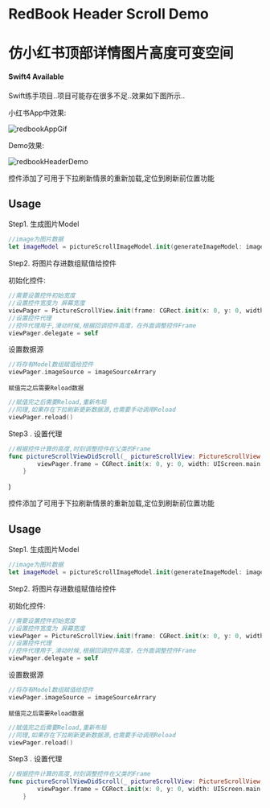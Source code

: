 # RedBook Header Scroll Demo
# 仿小红书顶部详情图片高度可变空间


#### Swift4 Available

Swift练手项目..项目可能存在很多不足..效果如下图所示..

小红书App中效果:

![redbookAppGif](http://okslxr2o0.bkt.clouddn.com/redbookAppGif.gif)


Demo效果: 

![redbookHeaderDemo](http://okslxr2o0.bkt.clouddn.com/redbookHeaderDemo.gif)


控件添加了可用于下拉刷新情景的重新加载,定位到刷新前位置功能


## Usage

Step1. 生成图片Model


```swift
//image为图片数据
let imageModel = pictureScrollImageModel.init(generateImageModel: image)
```

Step2. 将图片存进数组赋值给控件

初始化控件:

```swift
//需要设置控件初始宽度
//设置控件宽度为 屏幕宽度
viewPager = PictureScrollView.init(frame: CGRect.init(x: 0, y: 0, width: UIScreen.main.bounds.size.width, height: 0))
//设置控件代理
//控件代理用于,滑动时候,根据回调控件高度，在外面调整控件Frame
viewPager.delegate = self
```

设置数据源

```swift
//将存有Model数组赋值给控件
viewPager.imageSource = imageSourceArrary
```


`赋值完之后需要Reload数据`

```swift
//赋值完之后需要Reload,重新布局
//同理,如果存在下拉刷新更新数据源,也需要手动调用Reload
viewPager.reload()
```


Step3 . 设置代理

```swift
//根据控件计算的高度,时刻调整控件在父类的Frame
func pictureScrollViewDidScroll(_ pictureScrollView: PictureScrollView, contentOffset: CGPoint, pictureScrollViewSuitHeight: CGFloat) {
        viewPager.frame = CGRect.init(x: 0, y: 0, width: UIScreen.main.bounds.size.width, height: viewPager.pictureScrollViewHeight)
    }
```

)


控件添加了可用于下拉刷新情景的重新加载,定位到刷新前位置功能


## Usage

Step1. 生成图片Model


```swift
//image为图片数据
let imageModel = pictureScrollImageModel.init(generateImageModel: image)
```

Step2. 将图片存进数组赋值给控件

初始化控件:

```swift
//需要设置控件初始宽度
//设置控件宽度为 屏幕宽度
viewPager = PictureScrollView.init(frame: CGRect.init(x: 0, y: 0, width: UIScreen.main.bounds.size.width, height: 0))
//设置控件代理
//控件代理用于,滑动时候,根据回调控件高度，在外面调整控件Frame
viewPager.delegate = self
```

设置数据源

```swift
//将存有Model数组赋值给控件
viewPager.imageSource = imageSourceArrary
```


`赋值完之后需要Reload数据`

```swift
//赋值完之后需要Reload,重新布局
//同理,如果存在下拉刷新更新数据源,也需要手动调用Reload
viewPager.reload()
```


Step3 . 设置代理

```swift
//根据控件计算的高度,时刻调整控件在父类的Frame
func pictureScrollViewDidScroll(_ pictureScrollView: PictureScrollView, contentOffset: CGPoint, pictureScrollViewSuitHeight: CGFloat) {
        viewPager.frame = CGRect.init(x: 0, y: 0, width: UIScreen.main.bounds.size.width, height: viewPager.pictureScrollViewHeight)
    }
```

